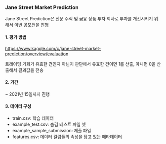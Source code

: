### Jane Street Market Prediction

Jane Street Prediction은 전문 주식 및 금융 상품 투자 회사로 투자를 개선시키기 위해서 이번 공모전을 진행

#### 1. 평가 방법

https://www.kaggle.com/c/jane-street-market-prediction/overview/evaluation

트레이딩 기회가 유효한 건인지 아닌지 판단해서
유효한 건이면 1를 산출, 아니면 0을 산출해서 결과값을 전송

#### 2. 기간
~ 2021년 15일까지 진행

#### 3. 데이터 구성
- train.csv: 학습 데이터
- example_test.csv: 숨김 테스트 파일 셋
- example_sample_submission: 제출 파일
- features.csv: 데이터 컬럼들의 속성을 담고 있는 메타데이터
